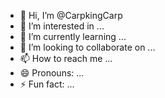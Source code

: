 - 👋 Hi, I’m @CarpkingCarp
- 👀 I’m interested in ...
- 🌱 I’m currently learning ...
- 💞️ I’m looking to collaborate on ...
- 📫 How to reach me ...
- 😄 Pronouns: ...
- ⚡ Fun fact: ...

<!---
CarpkingCarp/CarpkingCarp is a ✨ special ✨ repository because its `README.md` (this file) appears on your GitHub profile.
You can click the Preview link to take a look at your changes.
--->
